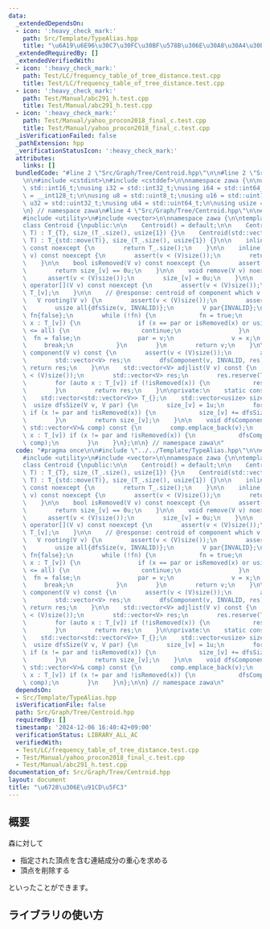 ```yaml
---
data:
  _extendedDependsOn:
  - icon: ':heavy_check_mark:'
    path: Src/Template/TypeAlias.hpp
    title: "\u6A19\u6E96\u30C7\u30FC\u30BF\u578B\u306E\u30A8\u30A4\u30EA\u30A2\u30B9"
  _extendedRequiredBy: []
  _extendedVerifiedWith:
  - icon: ':heavy_check_mark:'
    path: Test/LC/frequency_table_of_tree_distance.test.cpp
    title: Test/LC/frequency_table_of_tree_distance.test.cpp
  - icon: ':heavy_check_mark:'
    path: Test/Manual/abc291_h.test.cpp
    title: Test/Manual/abc291_h.test.cpp
  - icon: ':heavy_check_mark:'
    path: Test/Manual/yahoo_procon2018_final_c.test.cpp
    title: Test/Manual/yahoo_procon2018_final_c.test.cpp
  _isVerificationFailed: false
  _pathExtension: hpp
  _verificationStatusIcon: ':heavy_check_mark:'
  attributes:
    links: []
  bundledCode: "#line 2 \"Src/Graph/Tree/Centroid.hpp\"\n\n#line 2 \"Src/Template/TypeAlias.hpp\"\
    \n\n#include <cstdint>\n#include <cstddef>\n\nnamespace zawa {\n\nusing i16 =\
    \ std::int16_t;\nusing i32 = std::int32_t;\nusing i64 = std::int64_t;\nusing i128\
    \ = __int128_t;\n\nusing u8 = std::uint8_t;\nusing u16 = std::uint16_t;\nusing\
    \ u32 = std::uint32_t;\nusing u64 = std::uint64_t;\n\nusing usize = std::size_t;\n\
    \n} // namespace zawa\n#line 4 \"Src/Graph/Tree/Centroid.hpp\"\n\n#include <cassert>\n\
    #include <utility>\n#include <vector>\n\nnamespace zawa {\n\ntemplate <class V>\n\
    class Centroid {\npublic:\n\n    Centroid() = default;\n\n    Centroid(const std::vector<std::vector<V>>&\
    \ T) : T_{T}, size_(T_.size(), usize{1}) {}\n    Centroid(std::vector<std::vector<V>>&&\
    \ T) : T_{std::move(T)}, size_(T_.size(), usize{1}) {}\n\n    inline usize size()\
    \ const noexcept {\n        return T_.size();\n    }\n\n    inline usize size(V\
    \ v) const noexcept {\n        assert(v < (V)size());\n        return size_[v];\n\
    \    }\n\n    bool isRemoved(V v) const noexcept {\n        assert(v < (V)size());\n\
    \        return size_[v] == 0u;\n    }\n\n    void remove(V v) noexcept {\n  \
    \      assert(v < (V)size());\n        size_[v] = 0u;\n    }\n\n    const std::vector<V>&\
    \ operator[](V v) const noexcept {\n        assert(v < (V)size());\n        return\
    \ T_[v];\n    }\n\n    // @response: centroid of component which v belongs\n \
    \   V rooting(V v) {\n        assert(v < (V)size());\n        assert(!isRemoved(v));\n\
    \        usize all{dfsSize(v, INVALID)};\n        V par{INVALID};\n        bool\
    \ fn{false};\n        while (!fn) {\n            fn = true;\n            for (V\
    \ x : T_[v]) {\n                if (x == par or isRemoved(x) or usize{2} * size_[x]\
    \ <= all) {\n                    continue;\n                }\n              \
    \  fn = false;\n                par = v;\n                v = x;\n           \
    \     break;\n            }\n        }\n        return v;\n    }\n\n    std::vector<V>\
    \ component(V v) const {\n        assert(v < (V)size());\n        assert(!isRemoved(v));\n\
    \        std::vector<V> res;\n        dfsComponent(v, INVALID, res);\n       \
    \ return res;\n    }\n\n    std::vector<V> adjlist(V v) const {\n        assert(v\
    \ < (V)size());\n        std::vector<V> res;\n        res.reserve(T_[v].size());\n\
    \        for (auto x : T_[v]) if (!isRemoved(x)) {\n            res.emplace_back(x);\n\
    \        }\n        return res;\n    }\n\nprivate:\n    static constexpr V INVALID{static_cast<V>(-1)};\n\
    \    std::vector<std::vector<V>> T_{};\n    std::vector<usize> size_{};\n\n  \
    \  usize dfsSize(V v, V par) {\n        size_[v] = 1u;\n        for (V x : T_[v])\
    \ if (x != par and !isRemoved(x)) {\n            size_[v] += dfsSize(x, v);\n\
    \        }\n        return size_[v];\n    }\n\n    void dfsComponent(V v, V par,\
    \ std::vector<V>& comp) const {\n        comp.emplace_back(v);\n        for (V\
    \ x : T_[v]) if (x != par and !isRemoved(x)) {\n            dfsComponent(x, v,\
    \ comp);\n        }\n    }\n};\n\n} // namespace zawa\n"
  code: "#pragma once\n\n#include \"../../Template/TypeAlias.hpp\"\n\n#include <cassert>\n\
    #include <utility>\n#include <vector>\n\nnamespace zawa {\n\ntemplate <class V>\n\
    class Centroid {\npublic:\n\n    Centroid() = default;\n\n    Centroid(const std::vector<std::vector<V>>&\
    \ T) : T_{T}, size_(T_.size(), usize{1}) {}\n    Centroid(std::vector<std::vector<V>>&&\
    \ T) : T_{std::move(T)}, size_(T_.size(), usize{1}) {}\n\n    inline usize size()\
    \ const noexcept {\n        return T_.size();\n    }\n\n    inline usize size(V\
    \ v) const noexcept {\n        assert(v < (V)size());\n        return size_[v];\n\
    \    }\n\n    bool isRemoved(V v) const noexcept {\n        assert(v < (V)size());\n\
    \        return size_[v] == 0u;\n    }\n\n    void remove(V v) noexcept {\n  \
    \      assert(v < (V)size());\n        size_[v] = 0u;\n    }\n\n    const std::vector<V>&\
    \ operator[](V v) const noexcept {\n        assert(v < (V)size());\n        return\
    \ T_[v];\n    }\n\n    // @response: centroid of component which v belongs\n \
    \   V rooting(V v) {\n        assert(v < (V)size());\n        assert(!isRemoved(v));\n\
    \        usize all{dfsSize(v, INVALID)};\n        V par{INVALID};\n        bool\
    \ fn{false};\n        while (!fn) {\n            fn = true;\n            for (V\
    \ x : T_[v]) {\n                if (x == par or isRemoved(x) or usize{2} * size_[x]\
    \ <= all) {\n                    continue;\n                }\n              \
    \  fn = false;\n                par = v;\n                v = x;\n           \
    \     break;\n            }\n        }\n        return v;\n    }\n\n    std::vector<V>\
    \ component(V v) const {\n        assert(v < (V)size());\n        assert(!isRemoved(v));\n\
    \        std::vector<V> res;\n        dfsComponent(v, INVALID, res);\n       \
    \ return res;\n    }\n\n    std::vector<V> adjlist(V v) const {\n        assert(v\
    \ < (V)size());\n        std::vector<V> res;\n        res.reserve(T_[v].size());\n\
    \        for (auto x : T_[v]) if (!isRemoved(x)) {\n            res.emplace_back(x);\n\
    \        }\n        return res;\n    }\n\nprivate:\n    static constexpr V INVALID{static_cast<V>(-1)};\n\
    \    std::vector<std::vector<V>> T_{};\n    std::vector<usize> size_{};\n\n  \
    \  usize dfsSize(V v, V par) {\n        size_[v] = 1u;\n        for (V x : T_[v])\
    \ if (x != par and !isRemoved(x)) {\n            size_[v] += dfsSize(x, v);\n\
    \        }\n        return size_[v];\n    }\n\n    void dfsComponent(V v, V par,\
    \ std::vector<V>& comp) const {\n        comp.emplace_back(v);\n        for (V\
    \ x : T_[v]) if (x != par and !isRemoved(x)) {\n            dfsComponent(x, v,\
    \ comp);\n        }\n    }\n};\n\n} // namespace zawa\n"
  dependsOn:
  - Src/Template/TypeAlias.hpp
  isVerificationFile: false
  path: Src/Graph/Tree/Centroid.hpp
  requiredBy: []
  timestamp: '2024-12-06 16:40:42+09:00'
  verificationStatus: LIBRARY_ALL_AC
  verifiedWith:
  - Test/LC/frequency_table_of_tree_distance.test.cpp
  - Test/Manual/yahoo_procon2018_final_c.test.cpp
  - Test/Manual/abc291_h.test.cpp
documentation_of: Src/Graph/Tree/Centroid.hpp
layout: document
title: "\u6728\u306E\u91CD\u5FC3"
---
```


## 概要

森に対して

- 指定された頂点を含む連結成分の重心を求める
- 頂点を削除する

といったことができます。

## ライブラリの使い方

